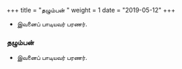 ﻿+++
title = "தழும்பன்  "
weight = 1
date = "2019-05-12"
+++


-  இவனைப் பாடியவர் பரணர். 
  
### தழும்பன்  
-  இவனைப் பாடியவர் பரணர். 
